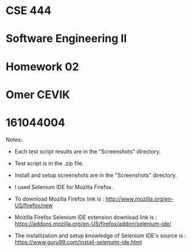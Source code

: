 #   CSE 444
#   Software Engineering II
#   Homework 02
#   Omer CEVIK
#   161044004

Notes:

- Each test script results are in the "Screenshots" directory.

- Test script is in the .zip file.

- Install and setup screenshots are in the "Screenshots" directory.

- I used Selenium IDE for Mozilla Firefox.

- To download Mozilla Firefox link is : http://www.mozilla.org/en-US/firefox/new

- Mozilla Firefox Selenium IDE extension download link is : https://addons.mozilla.org/en-US/firefox/addon/selenium-ide/

- The installization and setup knowledge of Selenium IDE's source is : https://www.guru99.com/install-selenuim-ide.html